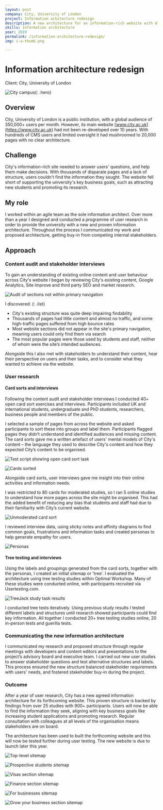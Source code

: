 ```yaml
---
layout: post
company: City, University of London
project: Information achitecture redesign 
description: A new architecture for an information-rich website with disparate users. I devised and conducted all aspects of the user research. 
skills: Information architecture
year: 2019
permalink: /information-architecture-redesign/
img: i-a-thumb.png

---
```


# Information architecture redesign #  

Client: City, University of London

![City campus](../img/city.jpg "City campus"){: .hero}

## Overview ## 

City, University of London is a public institution, with a global audience of 350,000+ users per month. However, its main  website [www.city.ac.uk](https://www.city.ac.uk) had not been re-developed over 10 years. With hundreds of CMS users and limited oversight it had mushroomed to 20,000 pages with no clear architecture. 


## Challenge ##

City's information-rich site needed to answer users' questions, and help them make decisions. With thousands of disparate pages and a lack of structure, users couldn't find the information they sought. The website fell short of supporting the university's key business goals, such as attracting new students and promoting its research. 


## My role ##

I worked within an agile team as the sole information architect. Over more than a year I designed and conducted a programme of user research in order to provide the university with a new and proven information architecture. Throughout the process I communicated my work and proposed architecture, getting buy-in from competing internal stakeholders.

## Approach ##

### Content audit and stakeholder interviews ###

To gain an understanding of existing online content and user behaviour across City's website I began by reviewing City's existing content, Google Analytics, Site Improve and third party SEO and market research. 

![Audit of sections not within primary navigation](../img/content-audit.png "Audit of sections not within primary navigation")

I discovered:
{: .list}
* City's existing structure was quite deep impairing findability
* Thousands of pages had little content and almost no traffic, and some high-traffic pages suffered from high bounce rates
* Most website sections did not appear in the site's primary navigation, meaning users could only find them via search 
* The most popular pages were those used by students and staff, neither of whom were the site’s intended audiences.

Alongside this I also met with stakeholders to understand their content, hear their perspective on users and their tasks, and to consider what they wanted to achieve via the website.

### User research ###

#### Card sorts and interviews ####

Following the content audit and stakeholder interviews I conducted 40+ open card sort exercises and interviews. Participants included UK and international students, undergraduate and PhD students, researchers, business people and members of the public.


I selected a sample of pages from across the website and asked participants to sort these into groups and label them. Participants flagged pages they didn’t understand and identified audiences and missing content. The card sorts gave me a written artefact of users' mental models of City's content &ndash; the language they used to describe City's content and how they expected City’s content to be organised.

![Test script showing open card sort task](../img/open-card-script.PNG "Test script showing open card sort task")

![Cards sorted](../img/cards-2.png)

Alongside card sorts, user interviews gave me insight into their online activities and information needs. 

I was restricted to 80 cards for moderated studies, so I ran 5 online studies to understand how more pages across the site might be organised. This had the added benefit of  reducing any bias that students and staff had due to their familiarity with City’s current website. 

![Unmoderated card sort](../img/online-card-sort.PNG "Unmoderated card sort")

I reviewed interview data, using sticky notes and affinity diagrams to find common goals, frustrations and information tasks and created personas to help generate empathy for users. 

![Personas](../img/personas3.PNG "Personas")

#### Tree testing and interviews ####

Using the labels and groupings generated from the card sorts, together with the personas, I created an initial sitemap or 'tree'. I evaluated the architecture using tree testing studies within Optimal Workshop. Many of these studies were conducted online, with participants recruited via Usertesting.com.

![TreeJack study task results](../img/tree-2.PNG "TreeJack study task results")
 
I conducted tree tests iteratively. Using previous study results I tested different labels and structures until research showed participants could find key information. All together I conducted 20+ tree testing studies online, 20 in-person tests and guerilla tests.

### Communicating the new information architecture ###

I communicated my research and proposed structure through regular meetings with developers and content editors and presentations to the project’s advisory board and executive team. I carried out new user studies to answer stakeholder questions and test alternative structures and labels. This process ensured the new structure balanced stakeholder requirements with users' needs, and fostered stakeholder buy-in during the project.

### Outcome ###

After a year of user research, City has a new agreed information architecture for its forthcoming website. This proven structure is backed by findings from over 25 studies with 900+ participants. Users will now be able to find the information they seek, aligning with key business goals like increasing student applications and promoting research. Regular consultation with colleagues at all levels of the organisation means stakeholders are on board.

The architecture has been used to built the forthcoming website and this will now be tested further during user testing. The new website is due to launch later this year.

![Top-level sitemap](../img/sitemap-main.png "Top-level sitemap")

![Prospective students sitemap](../img/sitemap-p-s-2.png "Prospective students sitemap")

![Visas section sitemap](../img/sitemap-visas.PNG "Visas section sitemap")

![Finance section sitemap](../img/sitemap-finance.PNG "Finance section sitemap")

![For businesses sitemap](../img/sitemap-business.png "For businesses sitemap")

![Grow your business section sitemap](../img/sitemap-grow-business.PNG "Grow your business section sitemap")


